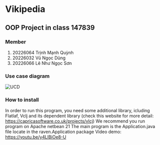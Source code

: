 # Vikipedia
## OOP Project in class 147839
### Member
1. 20226064 Trịnh Mạnh Quỳnh
2. 20226032 Vũ Ngọc Dũng
3. 20226066 Lê Như Ngọc Sơn
### Use case diagram
![UCD](https://imgur.com/a/swK1t1N)
### How to install
In order to run this program, you need some additional library, icluding Flatlaf, Vclj and its dependent library (check this website for more detail: https://capricasoftware.co.uk/projects/vlcj)
We recommend you run program on Apache netbean 21
The main program is the Application.java file locate in the raven.Application package
Video demo: https://youtu.be/y4LlBiOe8-U
